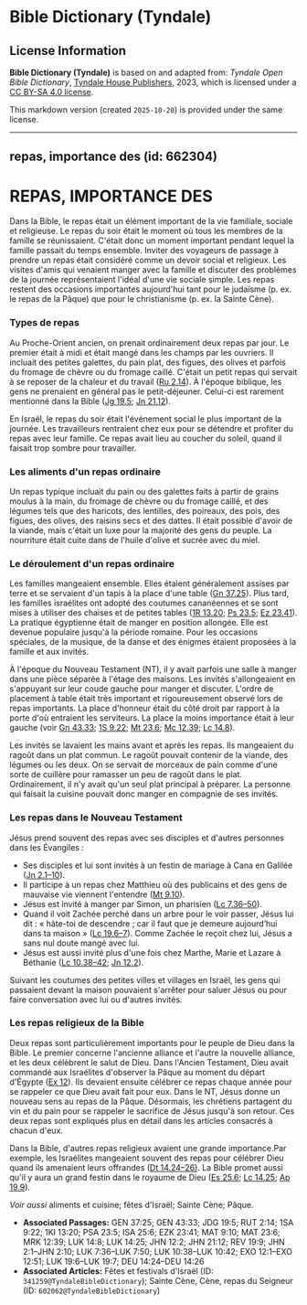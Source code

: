 # Bible Dictionary (Tyndale)

## License Information

**Bible Dictionary (Tyndale)** is based on and adapted from: _Tyndale Open Bible Dictionary_, [Tyndale House Publishers](https://tyndaleopenresources.com/), 2023, which is licensed under a [CC BY-SA 4.0 license](https://creativecommons.org/licenses/by-sa/4.0/legalcode.en).

This markdown version (created `2025-10-20`) is provided under the same license.



--------------------------------

## repas, importance des (id: 662304)

REPAS, IMPORTANCE DES
=====================

Dans la Bible, le repas était un élément important de la vie familiale, sociale et religieuse. Le repas du soir était le moment où tous les membres de la famille se réunissaient. C'était donc un moment important pendant lequel la famille passait du temps ensemble. Inviter des voyageurs de passage à prendre un repas était considéré comme un devoir social et religieux. Les visites d'amis qui venaient manger avec la famille et discuter des problèmes de la journée représentaient l'idéal d'une vie sociale simple. Les repas restent des occasions importantes aujourd'hui tant pour le judaïsme (p. ex. le repas de la Pâque) que pour le christianisme (p. ex. la Sainte Cène).

### Types de repas

Au Proche\-Orient ancien, on prenait ordinairement deux repas par jour. Le premier était à midi et était mangé dans les champs par les ouvriers. Il incluait des petites galettes, du pain plat, des figues, des olives et parfois du fromage de chèvre ou du fromage caillé. C'était un petit repas qui servait à se reposer de la chaleur et du travail ([Ru 2\.14](https://ref.ly/Ruth2:14)). À l'époque biblique, les gens ne prenaient en général pas le petit\-déjeuner. Celui\-ci est rarement mentionné dans la Bible ([Jg 19\.5](https://ref.ly/Judg19:5); [Jn 21\.12](https://ref.ly/John21:12)).

En Israël, le repas du soir était l'événement social le plus important de la journée. Les travailleurs rentraient chez eux pour se détendre et profiter du repas avec leur famille. Ce repas avait lieu au coucher du soleil, quand il faisait trop sombre pour travailler.

### Les aliments d'un repas ordinaire

Un repas typique incluait du pain ou des galettes faits à partir de grains moulus à la main, du fromage de chèvre ou du fromage caillé, et des légumes tels que des haricots, des lentilles, des poireaux, des pois, des figues, des olives, des raisins secs et des dattes. Il était possible d'avoir de la viande, mais c'était un luxe pour la majorité des gens du peuple. La nourriture était cuite dans de l'huile d'olive et sucrée avec du miel.

### Le déroulement d'un repas ordinaire

Les familles mangeaient ensemble. Elles étaient généralement assises par terre et se servaient d'un tapis à la place d'une table ([Gn 37\.25](https://ref.ly/Gen37:25)). Plus tard, les familles israélites ont adopté des coutumes cananéennes et se sont mises à utiliser des chaises et de petites tables ([1R 13\.20](https://ref.ly/1Kgs13:20); [Ps 23\.5](https://ref.ly/Ps23:5); [Ez 23\.41](https://ref.ly/Ezek23:41)). La pratique égyptienne était de manger en position allongée. Elle est devenue populaire jusqu'à la période romaine. Pour les occasions spéciales, de la musique, de la danse et des énigmes étaient proposées à la famille et aux invités.

À l'époque du Nouveau Testament (NT), il y avait parfois une salle à manger dans une pièce séparée à l'étage des maisons. Les invités s'allongeaient en s'appuyant sur leur coude gauche pour manger et discuter. L'ordre de placement à table était très important et rigoureusement observé lors de repas importants. La place d'honneur était du côté droit par rapport à la porte d'où entraient les serviteurs. La place la moins importance était à leur gauche (voir [Gn 43\.33](https://ref.ly/Gen43:33); [1S 9\.22](https://ref.ly/1Sam9:22); [Mt 23\.6](https://ref.ly/Matt23:6); [Mc 12\.39](https://ref.ly/Mark12:39); [Lc 14\.8](https://ref.ly/Luke14:8)).

Les invités se lavaient les mains avant et après les repas. Ils mangeaient du ragoût dans un plat commun. Le ragoût pouvait contenir de la viande, des légumes ou les deux. On se servait de morceaux de pain comme d'une sorte de cuillère pour ramasser un peu de ragoût dans le plat. Ordinairement, il n'y avait qu'un seul plat principal à préparer. La personne qui faisait la cuisine pouvait donc manger en compagnie de ses invités.

### Les repas dans le Nouveau Testament

Jésus prend souvent des repas avec ses disciples et d'autres personnes dans les Évangiles :

* Ses disciples et lui sont invités à un festin de mariage à Cana en Galilée ([Jn 2\.1–10](https://ref.ly/John2:1-John2:10)).
* Il participe à un repas chez Matthieu où des publicains et des gens de mauvaise vie viennent l'entendre ([Mt 9\.10](https://ref.ly/Matt9:10)).
* Jésus est invité à manger par Simon, un pharisien ([Lc 7\.36–50](https://ref.ly/Luke7:36-Luke7:50)).
* Quand il voit Zachée perché dans un arbre pour le voir passer, Jésus lui dit : « hâte\-toi de descendre ; car il faut que je demeure aujourd’hui dans ta maison » ([Lc 19\.6–7](https://ref.ly/Luke19:6-Luke19:7)). Comme Zachée le reçoit chez lui, Jésus a sans nul doute mangé avec lui.
* Jésus est aussi invité plus d'une fois chez Marthe, Marie et Lazare à Béthanie ([Lc 10\.38–42](https://ref.ly/Luke10:38-Luke10:42); [Jn 12\.2](https://ref.ly/John12:2)).

Suivant les coutumes des petites villes et villages en Israël, les gens qui passaient devant la maison pouvaient s'arrêter pour saluer Jésus ou pour faire conversation avec lui ou d'autres invités.

### Les repas religieux de la Bible

Deux repas sont particulièrement importants pour le peuple de Dieu dans la Bible. Le premier concerne l'ancienne alliance et l'autre la nouvelle alliance, et les deux célèbrent le salut de Dieu. Dans l'Ancien Testament, Dieu avait commandé aux Israélites d'observer la Pâque au moment du départ d'Égypte ([Ex 12](https://ref.ly/Exod12:1-Exod12:51)). Ils devaient ensuite célébrer ce repas chaque année pour se rappeler ce que Dieu avait fait pour eux. Dans le NT, Jésus donne un nouveau sens au repas de la Pâque. Désormais, les chrétiens partagent du vin et du pain pour se rappeler le sacrifice de Jésus jusqu'à son retour. Ces deux repas sont expliqués plus en détail dans les articles consacrés à chacun d'eux. 

Dans la Bible, d'autres repas religieux avaient une grande importance.Par exemple, les Israélites mangeaient souvent des repas pour célébrer Dieu quand ils amenaient leurs offrandes ([Dt 14\.24–26\)](https://ref.ly/Deut14:24-Deut14:26). La Bible promet aussi qu'il y aura un grand festin dans le royaume de Dieu ([Es 25\.6](https://ref.ly/Isa25:6); [Lc 14\.25](https://ref.ly/Luke14:25); [Ap 19\.9](https://ref.ly/Rev19:9)). 

*Voir aussi* aliments et cuisine; fêtes d'Israël; Sainte Cène; Pâque.

* **Associated Passages:** GEN 37:25; GEN 43:33; JDG 19:5; RUT 2:14; 1SA 9:22; 1KI 13:20; PSA 23:5; ISA 25:6; EZK 23:41; MAT 9:10; MAT 23:6; MRK 12:39; LUK 14:8; LUK 14:25; JHN 12:2; JHN 21:12; REV 19:9; JHN 2:1–JHN 2:10; LUK 7:36–LUK 7:50; LUK 10:38–LUK 10:42; EXO 12:1–EXO 12:51; LUK 19:6–LUK 19:7; DEU 14:24–DEU 14:26
* **Associated Articles:** Fêtes et festivals d'Israël (ID: `341259@TyndaleBibleDictionary`); Sainte Cène, Cène, repas du Seigneur (ID: `602062@TyndaleBibleDictionary`)


